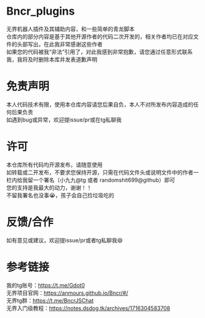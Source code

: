 # Bncr_plugins  
无界机器人插件及其辅助内容，和一些简单的青龙脚本  
仓库内的部分内容是基于其他开源作者的代码二次开发的，相关作者均已在对应文件的头部写出，在此我非常感谢这些作者  
如果您的代码被我“非法”引用了，对此我感到非常抱歉，请您通过任意形式联系我，我将及时删除本库并发表道歉声明  

# 免责声明
本人代码技术有限，使用本仓库内容请您后果自负，本人不对所发布内容造成的任何后果负责   
如遇到bug或异常，欢迎提issue/pr或在tg私聊我  

# 许可
本仓库所有代码均开源发布，请随意使用  
如转载或二开发布，不要求您保持开源，只需在代码文件头或说明文件中的作者一栏内给我留一个署名（小九九@tg 或者 randomshit699@github）即可  
您的支持是我最大的动力，谢谢！！  
不留我署名也没事😭，孩子会自己捡垃圾吃的   

# 反馈/合作
如有意见或建议，欢迎提issue/pr或者tg私聊我😄   

# 参考链接
我的tg账号：https://t.me/Gdot0  
无界项目官网：https://anmours.github.io/Bncr/#/  
无界tg群：https://t.me/BncrJSChat  
无界入门级教程：https://notes.dsdog.tk/archives/1716304583708  
